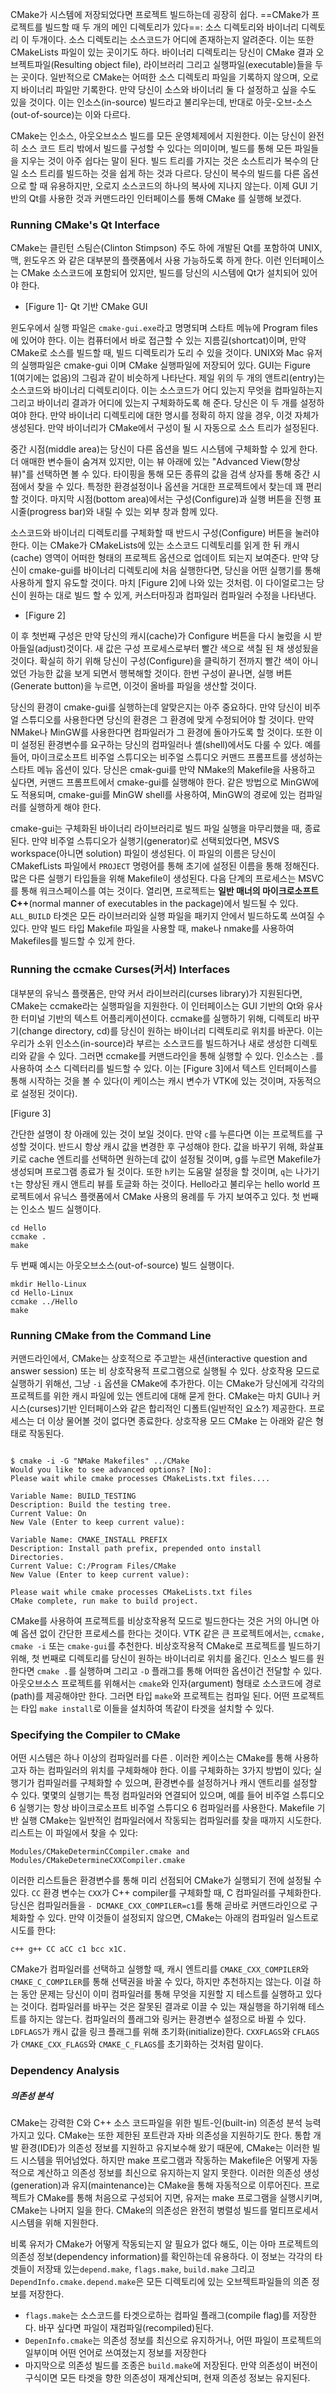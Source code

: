 CMake가 시스템에 저장되었다면 프로젝트 빌드하는데 굉장히 쉽다. ==CMake가 프로젝트를 빌드할 때 두 개의 메인 디렉토리가 있다==: 소스 디렉토리와 바이너리 디렉토리 이 두개이다.
소스 디렉토리는 소스코드가 어디에 존재하는지 알려준다. 이는 또한 CMakeLists 파일이 있는 곳이기도 하다. 바이너리 디렉토리는 당신이 CMake 결과 오브젝트파일(Resulting object file), 라이브러리 그리고 실행파일(executable)들을 두는 곳이다. 일반적으로 CMake는 어떠한 소스 디렉토리 파일을 기록하지 않으며, 오로지 바이너리 파일만 기록한다. 만약 당신이 소스와 바이너리 둘 다 설정하고 싶을 수도 있을 것이다. 이는 인소스(in-source) 빌드라고 불리우는데, 반대로 아웃-오브-소스(out-of-source)는 이와 다르다.


CMake는 인소스, 아웃오브소스 빌드를 모든 운영체제에서 지원한다. 이는 당신이 완전히 소스 코드 트리 밖에서 빌드를 구성할 수 있다는 의미이며, 빌드를 통해 모든 파일들을 지우는 것이 아주 쉽다는 말이 된다. 빌드 트리를 가지는 것은 소스트리가 복수의 단일 소스 트리를 빌드하는 것을 쉽게 하는 것과 다르다. 당신이 복수의 빌드를 다른 옵션으로 할 때 유용하지만, 오로지 소스코드의 하나의 복사에 지나지 않는다. 이제 GUI 기반의 Qt를 사용한 것과 커맨드라인 인터페이스를 통해 CMake 를 실행해 보겠다.




### Running CMake's Qt Interface

CMake는 클린턴 스팀슨(Clinton Stimpson) 주도 하에 개발된 Qt를 포함하여 UNIX, 맥, 윈도우즈 와 같은 대부분의 플랫폼에서 사용 가능하도록 하게 한다. 이런 인터페이스는 CMake 소스코드에 포함되어 있지만, 빌드를 당신의 시스템에 Qt가 설치되어 있어야 한다.

- [Figure 1]- Qt 기반 CMake GUI




윈도우에서 실행 파일은 `cmake-gui.exe`라고 명명되며 스타트 메뉴에 Program files 에 있어야 한다. 이는 컴퓨터에서 바로 접근할 수 있는 지름길(shortcat)이며, 만약 CMake로 소스를 빌드할 때, 빌드 디렉토리가 도리 수 있을 것이다. UNIX와 Mac 유저의 실행파일은 cmake-gui 이며 CMake 실행파일에 저장되어 있다. GUI는 Figure 1(여기에는 없음)의 그림과 같이 비슷하게 나타난다. 제일 위의 두 개의 앤트리(entry)는 소스코드와 바이너리 디렉토리이다. 이는 소스코드가 어디 있는지 무엇을 컴파일하는지 그리고 바이너리 결과가 어디에 있는지 구체화하도록 해 준다. 당신은 이 두 개를 설정하여야 한다. 만약 바이너리 디렉토리에 대한 명시를 정확히 하지 않을 경우, 이것 자체가 생성된다. 만약 바이너리가 CMake에서 구성이 될 시 자동으로 소스 트리가 설정된다.

중간 시점(middle area)는 당신이 다른 옵션을 빌드 시스템에 구체화할 수 있게 한다. 더 애매한 변수들이 숨겨져 있지만, 이는 뷰 아래에 있는 "Advanced View(향상 뷰)"를 선택하면 볼 수 있다. 타이핑을 통해 모든 종류의 값을 검색 상자를 통해 중간 시점에서 찾을 수 있다. 특정한 환경설정이나 옵션을 거대한 프로젝트에서 찾는데 꽤 편리할 것이다. 마지막 시점(bottom area)에서는 구성(Configure)과 실행 버튼을 진행 표시줄(progress bar)와 내릴 수 있는 외부 창과 함께 있다.


소스코드와 바이너리 디렉토리를 구체화할 때 반드시 구성(Configure) 버튼을 눌러야 한다. 이는 CMake가 CMakeLists에 있는 소스코드 디렉토리를 읽게 한 뒤 캐시(cache) 영역이 어떠한 형태의 프로젝트 옵션으로 업데이트 되는지 보여준다. 만약 당신이 cmake-gui를 바이너리 디렉토리에 처음 실행한다면, 당신을 어떤 실행기를 통해 사용하게 할지 유도할 것이다. 마치 [Figure 2]에 나와 있는 것처럼. 이 다이얼로그는 당신이 원하는 대로 빌드 할 수 있게, 커스터마징과 컴파일러 컴파일러 수정을 나타낸다.

- [Figure 2]

이 후 첫번째 구성은 만약 당신의 캐시(cache)가 Configure 버튼을 다시 눌렀을 시 받아들일(adjust)것이다. 새 값은 구성 프로세스로부터 빨간 색으로 색칠 된 채 생성됬을 것이다. 확실히 하기 위해 당신이 구성(Configure)을 클릭하기 전까지 빨간 색이 아니었던 가능한 값을 보게 되면서 행복해할 것이다. 한번 구성이 끝나면, 실행 버튼(Generate button)을 누르면, 이것이 올바를 파일을 생산할 것이다.


당신의 환경이 cmake-gui를 실행하는데 알맞은지는 아주 중요하다. 만약 당신이 비주얼 스튜디오를 사용한다면 당신의 환경은 그 환경에 맞게 수정되어야 할 것이다. 만약 NMake나 MinGW를 사용한다면 컴파일러가 그 환경에 돌아가도록 할 것이다. 또한 이미 설정된 환경변수를 요구하는 당신의 컴파일러나 셸(shell)에서도 다룰 수 있다. 예를 들어, 마이크로소프트 비주얼 스튜디오는 비주얼 스튜디오 커맨드 프롬프트를 생성하는 스타트 메뉴 옵션이 있다. 당신은 cmak-gui를 만약 NMake의 Makefile을 사용하고 싶다면, 커맨드 프롬프트에서 cmake-gui를 실행해야 한다. 같은 방법으로 MinGW에도 적용되며, cmake-gui를 MinGW shell를 사용하여, MinGW의 경로에 있는 컴파일러를 실행하게 해야 한다.


cmake-gui는 구체화된 바이너리 라이브러리로 빌드 파일 실행을 마무리했을 때, 종료된다. 만약 비주얼 스튜디오가 실행기(generator)로 선택되었다면, MSVS workspace(아니면 solution) 파일이 생성된다. 이 파일의 이름은 당신이 CMakefLists 파일에서 `PROJECT` 명령어를 통해 초기에 설정된 이름을 통해 정해진다. 많은 다른 실행기 타입들을 위해 Makefile이 생성된다. 다음 단계의 프로세스는 MSVC를 통해 워크스페이스를 여는 것이다. 열리면, 프로젝트는 **일반 매너의 마이크로소프트 C++**(normal manner of executables in the package)에서 빌드될 수 있다. `ALL_BUILD` 타겟은 모든 라이브러리와 실행 파일을 패키지 안에서 빌드하도록 쓰여질 수 있다. 만약 빌드 타입 Makefile 파일을 사용할 때, make나 nmake를 사용하여 Makefiles를 빌드할 수 있게 한다.


### Running the ccmake Curses(커서) Interfaces

대부분의 유닉스 플랫폼은, 만약 커서 라이브러리(curses library)가 지원된다면, CMake는 ccmake라는 실행파일을 지원한다. 이 인터페이스는 GUI 기반의 Qt와 유사한 터미널 기반의 텍스트 어플리케이션이다. ccmake를 실행하기 위해,  디렉토리 바꾸기(change directory, cd)를 당신이 원하는 바이너리 디렉토리로 위치를 바꾼다. 이는 우리가 소위 인소스(in-source)라 부르는 소스코드를 빌드하거나 새로 생성한 디렉토리와 같을 수 있다. 그러면 ccmake를 커맨드라인을 통해 실행할 수 있다. 인소스는 `.`를 사용하여 소스 디렉터리를 빌드할 수 있다. 이는 [Figure 3]에서 텍스트 인터페이스를 통해 시작하는 것을 볼 수 있다(이 케이스는 캐시 변수가 VTK에 있는 것이며, 자동적으로 설정된 것이다).

[Figure 3]

간단한 설명이 창 아래에 있는 것이 보일 것이다. 만약 `c`를 누른다면 이는 프로젝트를 구성할 것이다. 반드시 항상 캐시 값을 변경한 후 구성해야 한다. 값을 바꾸기 위해, 화살표 키로 cache 엔트리를 선택하면 원하는데 값이 설정될 것이며, g를 누르면 Makefile가 생성되며 프로그램 종료가 될 것이다. 또한 `h`키는 도움말 설정을 할 것이며, `q`는 나가기 `t`는 향상된 캐시 앤트리 뷰를 토글화 하는 것이다. Hello라고 불리우는 hello world 프로젝트에서 유닉스 플랫폼에서 CMake 사용의 용례를 두 가지 보여주고 있다. 첫 번째는 인소스 빌드 실행이다.

```shell
cd Hello
ccmake .
make
```

두 번째 예시는 아웃오브소스(out-of-source) 빌드 실행이다.

```shell
mkdir Hello-Linux
cd Hello-Linux
ccmake ../Hello
make
```


### Running CMake from the Command Line

커맨드라인에서, CMake는 상호적으로 주고받는 새션(interactive question and answer session) 또는 비 상호작용적 프로그램으로 실행될 수 있다. 상호작용 모드로 실행하기 위해선, 그냥 `-i` 옵션을 CMake에 추가한다. 이는 CMake가 당신에게 각각의 프로젝트를 위한 캐시 파일에 있는 엔트리에 대해 묻게 한다. CMake는 마치 GUI나 커시스(curses)기반 인터페이스와 같은 합리적인 디폴트(일반적인 요소?) 제공한다. 프로세스는 더 이상 물어볼 것이 없다면 종료한다. 상호작용 모드 CMake 는 아래와 같은 형태로 작동된다.

```shell

$ cmake -i -G "NMake Makefiles" ../CMake
Would you like to see advanced options? [No]:
Please wait while cmake processes CMakeLists.txt files....

Variable Name: BUILD_TESTING
Description: Build the testing tree.
Current Value: On
New Vale (Enter to keep current value):

Variable Name: CMAKE_INSTALL PREFIX
Description: Install path prefix, prepended onto install
Directories.
Current Value: C:/Program Files/CMake
New Value (Enter to keep current value):

Please wait while cmake processes CMakeLists.txt files
CMake complete, run make to build project.
```

CMake를 사용하여 프로젝트를 비상호작용적 모드로 빌드한다는 것은 거의 아니면 아예 옵션 없이 간단한 프로세스를 한다는 것이다. VTK 같은 큰 프로젝트에서는, `ccmake, cmake -i` 또는 `cmake-gui`를 추천한다. 비상호작용적 CMake로 프로젝트를 빌드하기 위해, 첫 번째로 디렉토리를 당신이 원하는 바이너리로 위치를 옮긴다. 인소스 빌드를 원한다면 `cmake .`를 실행하며 그리고 `-D` 플래그를 통해 어떠한 옵션이건 전달할 수 있다. 아웃오브소스 프로젝트를 위해서는 `cmake`와 인자(argument) 형태로 소스코드에 경로(path)를 제공해야만 한다. 그러면 타입 `make`와 프로젝트는 컴파일 된다. 어떤 프로젝트는 타입 `make install`로 이들을 설치하여  똑같이 타겟을 설치할 수 있다.


### Specifying the Compiler to CMake

어떤 시스템은 하나 이상의 컴파일러를  다른 . 이러한 케이스는 CMake를 통해 사용하고자 하는 컴파일러의 위치를 구체화해야 한다. 이를 구체화하는 3가지 방법이 있다; 실행기가 컴파일러를 구체화할 수 있으며, 환경변수를 설정하거나 캐시 앤트리를 설정할 수 있다. 몇몇의 실행기는 특정 컴파일러와 연결되어 있으며, 예를 들어 비주얼 스튜디오 6 실행기는 항상 바이크로소프트 비주얼 스튜디오 6 컴파일러를 사용한다. Makefile 기반 실행 CMake는 일반적인 컴파일러에서 작동되는 컴파일러를 찾을 때까지 시도한다. 리스트는 이 파일에서 찾을 수 있다:

```shell
Modules/CMakeDeterminCCompiler.cmake and
Modules/CMakeDetermineCXXCompiler.cmake
```

이러한 리스트들은 환경변수를 통해 미리 선점되어 CMake가 실행되기 전에 설정될 수 있다. `CC` 환경 변수는 `CXX`가 C++ compiler를 구체화할 때, C 컴파일러를 구체화한다. 당신은 컴파일러들을 `- DCMAKE_CXX_COMPILER=c1`를 통해 곧바로 커맨드라인으로 구체화할 수 있다. 만약 이것들이 설정되지 않으면,  CMake는 아래의 컴파일러 일스트로 시도를 한다:

```shell
c++ g++ CC aCC c1 bcc x1C.
```

CMake가 컴파일러를 선택하고 실행할 때, 캐시 엔트리를 `CMAKE_CXX_COMPILER`와 `CMAKE_C_COMPILER`를 통해 선택권을 바꿀 수 있다, 하지만 추천하지는 않는다. 이걸 하는 동안 문제는 당신이 이미 컴파일러를 통해 무엇을 지원할 지 테스트를 실행하고 있다는 것이다. 컴파일러를 바꾸는 것은 잘못된 결과로 이끌 수 있는 재실행을 하기위해 테스트를 하지는 않는다. 컴파일러의 플래그와 링커는 환경변수 설정으로 바뀔 수 있다. `LDFLAGS`가 캐시 값을 링크 플래그를 위해 초기화(initialize)한다. `CXXFLAGS`와 `CFLAGS`가 `CMAKE_CXX_FLAGS`와 `CMAKE_C_FLAGS`를 초기화하는 것처럼 말이다.


### Dependency Analysis
##### 의존성 분석

CMake는 강력한 C와 C++ 소스 코드파일을 위한 빌트-인(built-in) 의존성 분석 능력 가지고 있다. CMake는 또한 제한된 포트란과 자바 의존성을 지원하기도 한다. 통합 개발 환경(IDE)가 의존성 정보를 지원하고 유지보수해 왔기 때문에, CMake는 이러한 빌드 시스템을 뛰어넘었다. 하지만 make 프로그램과 작동하는 Makefile은 어떻게 자동적으로 계산하고 의존성 정보를 최신으로 유지하는지 알지 못한다. 이러한 의존성 생성(generation)과 유지(maintenance)는 CMake을 통해 자동적으로 이루어진다. 프로젝트가 CMake를 통해 처음으로 구성되어 지면, 유저는 make 프로그램을 실행시키며, CMake는 나머지 일을 한다. CMake의 의존성은 완전히 병렬성 빌드를 멀티프로세서 시스템을 위해 지원한다.


비록 유저가 CMake가 어떻게 작동되는지 알 필요가 없다 해도, 이는 아마 프로젝트의 의존성 정보(dependency information)를 확인하는데 유용하다. 이 정보는 각각의 타겟들이 저장돼 있는`depend.make`, `flags.make`, `build.make` 그리고 `DependInfo.cmake.depend.make`은 모든 디렉토리에 있는 오브젝트파일들의 의존 정보를 저장한다. 

- `flags.make`는 소스코드를 타겟으로하는 컴파일 플래그(compile flag)를 저장한다. 바꾸 싶다면 파일이 재컴파일(recompiled)된다.
- `DepenInfo.cmake`는 의존성 정보를 최신으로 유지하거나, 어떤 파일이 프로젝트의 일부이며 어떤 언어로 쓰여졌는지 정보를 저장한다 
- 마지막으로 의존성 빌드를 조종은 `build.make`에 저장된다. 만약 의존성이 버전이 구식이면 모든 타겟을 향한 의존성이 재계산되며, 현재 의존성 정보는 유지된다.
